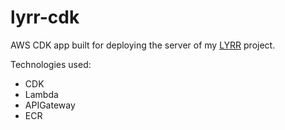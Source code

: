 # lyrr-cdk

AWS CDK app built for deploying the server of my <a href="https://github.com/adabingw/lyrr">LYRR</a> project.

Technologies used:
- CDK
- Lambda
- APIGateway
- ECR
